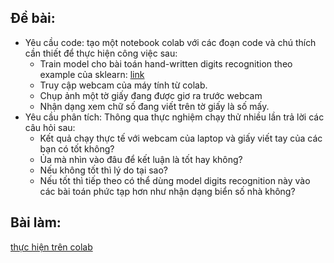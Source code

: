 ## Đề bài:
* Yêu cầu code: tạo một notebook colab với các đoạn code và chú thích cần thiết để thực hiện công việc sau:
    * Train model cho bài toán hand-written digits recognition theo example của sklearn: [link](https://scikit-learn.org/stable/auto_examples/classification/plot_digits_classification.html#sphx-glr-auto-examples-classification-plot-digits-classification-py)
    * Truy cập webcam của máy tính từ colab.
    * Chụp ảnh một tờ giấy đang được giơ ra trước webcam
    * Nhận dạng xem chữ số đang viết trên tờ giấy là số mấy.
* Yêu cầu phân tích: Thông qua thực nghiệm chạy thử nhiều lần trả lời các câu hỏi sau:
    * Kết quả chạy thực tế với webcam của laptop và giấy viết tay của các bạn có tốt không?
    * Ủa mà nhìn vào đâu để kết luận là tốt hay không?
    * Nếu không tốt thì lý do tại sao?
    * Nếu tốt thì tiếp theo có thể dùng model digits recognition này vào các bài toán phức tạp hơn như nhận dạng biển số nhà không?
## Bài làm:
[thực hiện trên colab](https://github.com/DangMinh21/CS114.L22.KHCL/blob/main/hand-written%20digits%20recognition/Recognizing_hand_written_digits.ipynb)